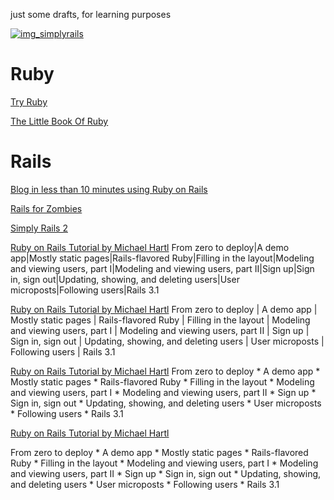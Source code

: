 just some drafts, for learning purposes

[![img_simplyrails]][lnk_simplyrails]
<!-- 
[![img_rubypl]]     [lnk_simplyrails]
[![img_test1]]      [lnk_simplyrails]
[![img_test2]]      [lnk_simplyrails]
[![img_test3]]      [lnk_simplyrails]
-->









Ruby
====
[Try Ruby](http://tryruby.org)

[The Little Book Of Ruby](http://www.sapphiresteel.com/The-Little-Book-Of-Ruby)

Rails
=====
[Blog in less than 10 minutes using Ruby on Rails](http://ontwik.com/ruby/blog-in-less-than-10-minutes-using-ruby-on-rails/)

[Rails for Zombies](http://railsforzombies.org/)

[Simply Rails 2][lnk_simplyrails]

[Ruby on Rails Tutorial by Michael Hartl][lnk_railstutorial]
From zero to deploy|A demo app|Mostly static pages|Rails-flavored Ruby|Filling in the layout|Modeling and viewing users, part I|Modeling and viewing users, part II|Sign up|Sign in, sign out|Updating, showing, and deleting users|User microposts|Following users|Rails 3.1

[Ruby on Rails Tutorial by Michael Hartl][lnk_railstutorial]
From zero to deploy | A demo app | Mostly static pages | Rails-flavored Ruby | Filling in the layout | Modeling and viewing users, part I | Modeling and viewing users, part II | Sign up | Sign in, sign out | Updating, showing, and deleting users | User microposts | Following users | Rails 3.1

[Ruby on Rails Tutorial by Michael Hartl][lnk_railstutorial]
From zero to deploy * A demo app * Mostly static pages * Rails-flavored Ruby * Filling in the layout * Modeling and viewing users, part I * Modeling and viewing users, part II * Sign up * Sign in, sign out * Updating, showing, and deleting users * User microposts * Following users * Rails 3.1

[Ruby on Rails Tutorial by Michael Hartl][lnk_railstutorial]

<span color="green">

From zero to deploy * A demo app * Mostly static pages * Rails-flavored Ruby * Filling in the layout * Modeling and viewing users, part I * Modeling and viewing users, part II * Sign up * Sign in, sign out * Updating, showing, and deleting users * User microposts * Following users * Rails 3.1

</span>


[lnk_railstutorial]: http://ruby.railstutorial.org/ruby-on-rails-tutorial-book


[img_test1]: http://bks7.books.google.lv/books?id=ue5SAAAAMAAJ&printsec=frontcover&img=1&zoom=1&h=160
[img_test2]: http://bks3.books.google.lv/books?id=jMCO096qlRsC&printsec=frontcover&img=1&zoom=1&h=160
[img_test3]: http://bks6.books.google.lv/books?id=3XcW4oJ8goIC&printsec=frontcover&img=1&zoom=1&h=160

[img_rubypl]: http://bks0.books.google.lv/books?id=jcUbTcr5XWwC&printsec=frontcover&img=1&zoom=1&h=160

[lnk_simplyrails]: http://www.amazon.com/Simply-Rails-2-0-Patrick-Lenz/dp/0980455200
[img_simplyrails]: http://bks4.books.google.co.uk/books?id=dyozLQAACAAJ&printsec=frontcover&img=1&zoom=1

[img_tryruby]: https://d1ffx7ull4987f.cloudfront.net/images/courses/large_video_placeholder/6/try-ruby-e5c4e60c3b82ce8d76f36cdbebd199f9.jpg
[lnk_tryruby]: https://d1ffx7ull4987f.cloudfront.net/images/courses/large_video_placeholder/6/try-ruby-e5c4e60c3b82ce8d76f36cdbebd199f9.jpg